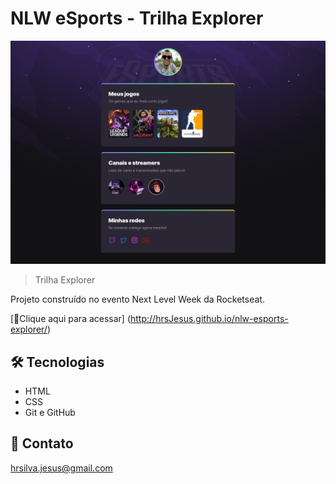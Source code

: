 # NLW eSports - Trilha Explorer

![preview](./.github/preview.png)

> Trilha Explorer

Projeto construído no evento Next Level Week da Rocketseat.

[🔗Clique aqui para acessar] (http://hrsJesus.github.io/nlw-esports-explorer/)

## 🛠️ Tecnologias

- HTML
- CSS
- Git e GitHub

## 📱 Contato

hrsilva.jesus@gmail.com
